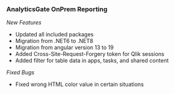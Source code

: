 ### AnalyticsGate OnPrem Reporting

*New Features*
- Updated all included packages
- Migration from .NET6 to .NET8
- Migration from angular version 13 to 19
- Added Cross-Site-Request-Forgery token for Qlik sessions
- Added filter for table data in apps, tasks, and shared content

*Fixed Bugs*
- Fixed wrong HTML color value in certain situations
